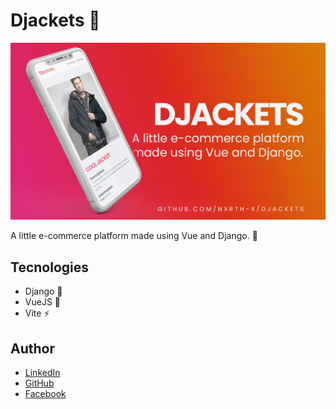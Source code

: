 # Djackets 🧥

![image](thumbnail.jpg)

A little e-commerce platform made using Vue and Django. 🖖

## Tecnologies

- Django 🐍
- VueJS 💚
- Vite ⚡

## Author

- [LinkedIn](https://linkedin.com/in/lima-eder)
- [GitHub](https://github.com/Nxrth-x)
- [Facebook](https://facebook.com/DCCLXXIX)
